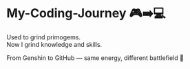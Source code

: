 # My-Coding-Journey 🎮➡️💻

Used to grind primogems.  
Now I grind knowledge and skills.

From Genshin to GitHub — same energy, different battlefield 🚀
